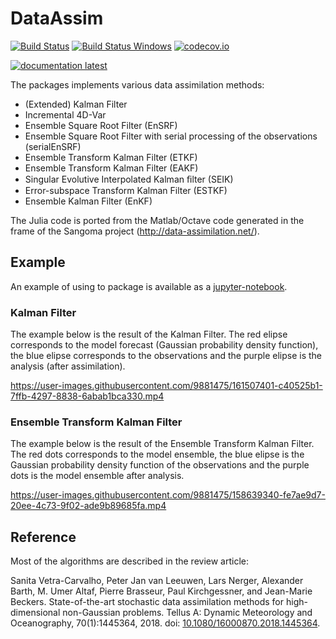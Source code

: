 # DataAssim

[![Build Status](https://github.com/Alexander-Barth/DataAssim.jl/workflows/CI/badge.svg)](https://github.com/Alexander-Barth/DataAssim.jl/actions)
[![Build Status Windows](https://ci.appveyor.com/api/projects/status/github/Alexander-Barth/DataAssim.jl?branch=master&svg=true)](https://ci.appveyor.com/project/Alexander-Barth/dataassim-jl)
[![codecov.io](http://codecov.io/github/Alexander-Barth/DataAssim.jl/coverage.svg?branch=master)](http://codecov.io/github/Alexander-Barth/DataAssim.jl?branch=master)
<!--[![documentation stable](https://img.shields.io/badge/docs-stable-blue.svg)](https://alexander-barth.github.io/DataAssim.jl/stable/)-->
[![documentation latest](https://img.shields.io/badge/docs-latest-blue.svg)](https://alexander-barth.github.io/DataAssim.jl/latest/)


The packages implements various data assimilation methods:

* (Extended) Kalman Filter
* Incremental 4D-Var
* Ensemble Square Root Filter (EnSRF)
* Ensemble Square Root Filter with serial processing of the observations (serialEnSRF)
* Ensemble Transform Kalman Filter (ETKF)
* Ensemble Transform Kalman Filter (EAKF)
* Singular Evolutive Interpolated Kalman ﬁlter (SEIK)
* Error-subspace Transform Kalman Filter (ESTKF)
* Ensemble Kalman Filter (EnKF)

The Julia code is ported from the Matlab/Octave code generated in the frame of the Sangoma project (http://data-assimilation.net/).



## Example

An example of using to package is available as a [jupyter-notebook](https://nbviewer.jupyter.org/github/Alexander-Barth/DataAssim.jl/blob/master/examples/example.ipynb).



### Kalman Filter

The example below is the result of the Kalman Filter. The red elipse corresponds to the model forecast (Gaussian probability density function), the blue elipse corresponds to the observations and the purple elipse is the analysis (after assimilation).

https://user-images.githubusercontent.com/9881475/161507401-c40525b1-7ffb-4297-8838-6abab1bca330.mp4

### Ensemble Transform Kalman Filter

The example below is the result of the Ensemble Transform Kalman Filter. The red dots corresponds to the model ensemble, the blue elipse is the Gaussian probability density function of the observations and the purple dots is the model ensemble after analysis.

https://user-images.githubusercontent.com/9881475/158639340-fe7ae9d7-20ee-4c73-9f02-ade9b89685fa.mp4


## Reference

Most of the algorithms are described in the review article:

Sanita Vetra-Carvalho, Peter Jan van Leeuwen, Lars Nerger, Alexander Barth, M. Umer Altaf, Pierre Brasseur, Paul Kirchgessner, and Jean-Marie Beckers. State-of-the-art stochastic data assimilation methods for high-dimensional non-Gaussian problems. Tellus A: Dynamic Meteorology and Oceanography, 70(1):1445364, 2018. doi: [10.1080/16000870.2018.1445364](https://doi.org/10.1080/16000870.2018.1445364).
